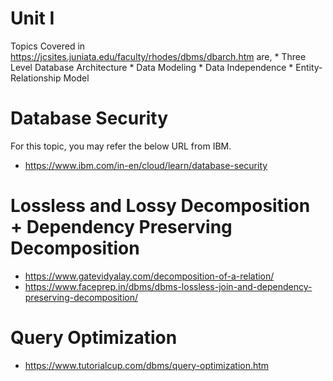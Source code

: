 # Unit I
Topics Covered in https://jcsites.juniata.edu/faculty/rhodes/dbms/dbarch.htm are,
    * Three Level Database Architecture
    * Data Modeling
    * Data Independence
    * Entity-Relationship Model




# Database Security
For this topic, you may refer the below URL from IBM.
* https://www.ibm.com/in-en/cloud/learn/database-security

# Lossless and Lossy Decomposition + Dependency Preserving Decomposition
* https://www.gatevidyalay.com/decomposition-of-a-relation/
* https://www.faceprep.in/dbms/dbms-lossless-join-and-dependency-preserving-decomposition/

# Query Optimization
* https://www.tutorialcup.com/dbms/query-optimization.htm


